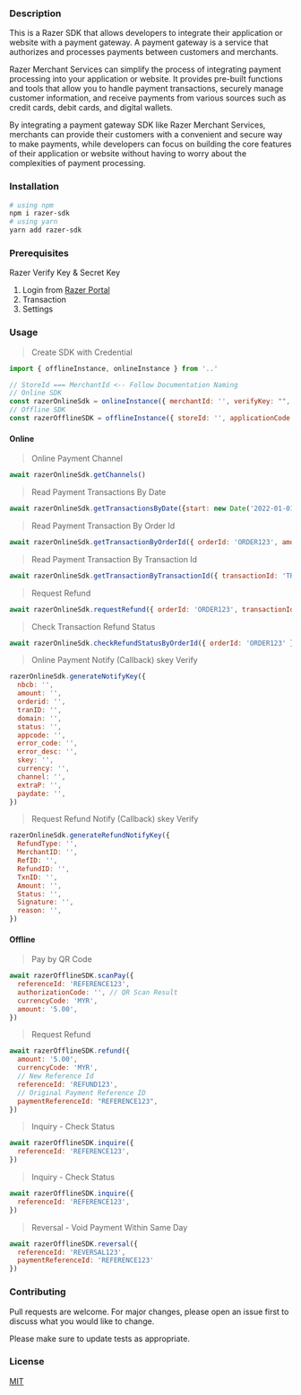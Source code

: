 ### Description
This is a Razer SDK that allows developers to integrate their application or website with a payment gateway. A payment gateway is a service that authorizes and processes payments between customers and merchants.

Razer Merchant Services can simplify the process of integrating payment processing into your application or website. It provides pre-built functions and tools that allow you to handle payment transactions, securely manage customer information, and receive payments from various sources such as credit cards, debit cards, and digital wallets.

By integrating a payment gateway SDK like Razer Merchant Services, merchants can provide their customers with a convenient and secure way to make payments, while developers can focus on building the core features of their application or website without having to worry about the complexities of payment processing.

### Installation
```bash
# using npm
npm i razer-sdk
# using yarn
yarn add razer-sdk
```

### Prerequisites
Razer Verify Key & Secret Key
1. Login from [Razer Portal](https://portal.merchant.razer.com)
2. Transaction
3. Settings

### Usage
> Create SDK with Credential
```js
import { offlineInstance, onlineInstance } from '..'

// StoreId === MerchantId <-- Follow Documentation Naming
// Online SDK
const razerOnlineSdk = onlineInstance({ merchantId: '', verifyKey: "", secretKey: "", callbackUrl: '' })
// Offline SDK
const razerOfflineSDK = offlineInstance({ storeId: '', applicationCode: "", secretKey: "", terminalId: '' })
```
#### Online
> Online Payment Channel
```js
await razerOnlineSdk.getChannels()
```
> Read Payment Transactions By Date
```js
await razerOnlineSdk.getTransactionsByDate({start: new Date('2022-01-01T16:00:00.000Z'), end: new Date()})
```
> Read Payment Transaction By Order Id
```js
await razerOnlineSdk.getTransactionByOrderId({ orderId: 'ORDER123', amount: '5.00' })
```
> Read Payment Transaction By Transaction Id
```js
await razerOnlineSdk.getTransactionByTransactionId({ transactionId: 'TRANSACTION123', amount: '5.00' })
```
> Request Refund
```js
await razerOnlineSdk.requestRefund({ orderId: 'ORDER123', transactionId: "TRANSACTION123", amount: '5.00' })
```
> Check Transaction Refund Status 
```js
await razerOnlineSdk.checkRefundStatusByOrderId({ orderId: 'ORDER123' })
```
> Online Payment Notify (Callback) skey Verify
```js
razerOnlineSdk.generateNotifyKey({
  nbcb: '',
  amount: '',
  orderid: '',
  tranID: '',
  domain: '',
  status: '',
  appcode: '',
  error_code: '',
  error_desc: '',
  skey: '',
  currency: '',
  channel: '',
  extraP: '',
  paydate: '',
})
```
> Request Refund Notify (Callback) skey Verify
```js
razerOnlineSdk.generateRefundNotifyKey({
  RefundType: '',
  MerchantID: '',
  RefID: '',
  RefundID: '',
  TxnID: '',
  Amount: '',
  Status: '',
  Signature: '',
  reason: '',
})
```
#### Offline
> Pay by QR Code
```js
await razerOfflineSDK.scanPay({
  referenceId: 'REFERENCE123',
  authorizationCode: '', // QR Scan Result
  currencyCode: 'MYR',
  amount: '5.00',
})
```
> Request Refund
```js
await razerOfflineSDK.refund({
  amount: '5.00',
  currencyCode: 'MYR',
  // New Reference Id
  referenceId: 'REFUND123',
  // Original Payment Reference ID
  paymentReferenceId: "REFERENCE123",
})
```
> Inquiry - Check Status
```js
await razerOfflineSDK.inquire({
  referenceId: 'REFERENCE123',
})
```
> Inquiry - Check Status
```js
await razerOfflineSDK.inquire({
  referenceId: 'REFERENCE123',
})
```
> Reversal - Void Payment Within Same Day
```js
await razerOfflineSDK.reversal({
  referenceId: 'REVERSAL123',
  paymentReferenceId: 'REFERENCE123'
})
```
### Contributing

Pull requests are welcome. For major changes, please open an issue first
to discuss what you would like to change.

Please make sure to update tests as appropriate.

### License

[MIT](https://choosealicense.com/licenses/mit/)
